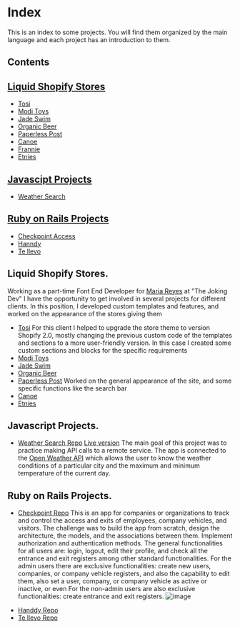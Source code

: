 # Index
This is an index to some projects. You will find them organized by the main language and each project has an introduction to them.

## Contents     
## [Liquid Shopify Stores](#shopify)
 * [Tosi](#tosi)
 * [Modi Toys](#modi)
 * [Jade Swim](#jade)
 * [Organic Beer](#organic)
 * [Paperless Post](#paperless)
 * [Canoe](#canoe)
 * [Frannie](#frannie)
 * [Etnies](#etnies)

## [Javascipt Projects](#js)
 * [Weather Search](#weather)
   
## [Ruby on Rails Projects](#ror)
 * [Checkpoint Access](#checkpoint) 
 * [Hanndy](#handdy)
 * [Te llevo](#tellevo)
     
<a name="shopify"></a>
## Liquid Shopify Stores.
Working as a part-time Font End Developer for [Maria Reyes](https://github.com/majovanilla) at "The Joking Dev" I have the opportunity to get involved in several projects for different clients.
In this position, I developed custom templates and features, and worked on the appearance of the stores giving them 
<a name="tosi"></a>
  * [Tosi](https://tosi.com/) For this client I helped to upgrade the store theme to version Shopify 2.0, mostly changing the previous custom code of the templates and sections to a more user-friendly version. 
 <a name="modi"></a> In this case I created some custom sections and blocks for the specific requirements 
  * [Modi Toys](https://www.moditoys.com/)
 <a name="jade"></a>
  * [Jade Swim](https://jadeswim.com/)
 <a name="organic"></a>
  * [Organic Beer](https://organicbeer.it/)
 <a name="paperless"></a>
  * [Paperless Post](https://www.paperlesspost.com/)
 <a name="canoe"></a> Worked on the general appearance of the site, and some specific functions like the search bar
  * [Canoe](https://shopcanoeclub.com/)
 <a name="etnies"></a>
  * [Etnies](https://etnies.com/)

<a name="js"></a>
## Javascript Projects.
<a name="weather"></a>
*   [Weather Search Repo](https://github.com/alan-vp/weatherSearch)
[Live version](https://cute-meerkat-09dd3b.netlify.app/)
The main goal of this project was to practice making API calls to a remote service. The app is connected to the [Open Weather API](https://openweathermap.org/api) which allows the user to know the weather conditions of a particular city and the maximum and minimum temperature of the current day.

<a name="ror"></a>
## Ruby on Rails Projects.
<a name="checkpoint"></a>
  * [Checkpoint Repo](https://github.com/alan-vp/checkpoint_access)
This is an app for companies or organizations to track and control the access and exits of employees, company vehicles, and visitors.
The challenge was to build the app from scratch, design the architecture, the models, and the associations between them. Implement authorization and authentication methods.
The general functionalities for all users are: login, logout, edit their profile, and check all the entrance and exit registers among other standard functionalities.
For the admin users there are exclusive functionalities: create new users, companies, or company vehicle registers, and also the capability to edit them, also set a user, company, or company vehicle as active or inactive, or even 
For the non-admin users are also exclusive functionalities: create entrance and exit registers.
![image](https://github.com/alan-vp/Index/assets/99031027/86006410-8f96-46ce-9248-0822e7494a95)


   
<a name="handdy"></a>
  * [Handdy Repo](https://github.com/alan-vp/Handdy-App)
  <a name="tellevo"></a>
   * [Te llevo Repo](https://github.com/JuliJuarez/tellevo)
